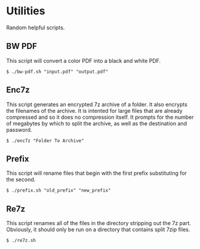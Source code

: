 # Utilities
Random helpful scripts.

## BW PDF
This script will convert a color PDF into a black and white PDF.

    $ ./bw-pdf.sh "input.pdf" "output.pdf"

## Enc7z
This script generates an encrypted 7z archive of a folder. It also encrypts
the filenames of the archive. It is intented for large files that are already
compressed and so it does no compression itself. It prompts for the number
of megabytes by which to split the archive, as well as the destination and
password.

    $ ./enc7z "Folder To Archive"

## Prefix
This script will rename files that begin with the first prefix substituting for the second.

    $ ./prefix.sh "old_prefix" "new_prefix"

## Re7z
This script renames all of the files in the directory stripping out the 7z part. Obviously, it should only be run on a directory that contains split 7zip files.

    $ ./re7z.sh
